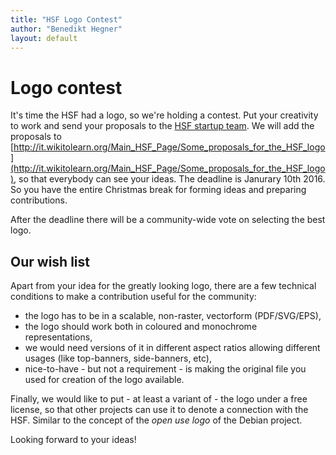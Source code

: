 ```yaml
---
title: "HSF Logo Contest"
author: "Benedikt Hegner"
layout: default
---
```


# Logo contest

It's time the HSF had a logo, so we're holding a contest. Put your creativity to work and send your proposals to the [HSF startup team](hep-sf-startup-team@googlegroups.com). We will add the proposals to [http://it.wikitolearn.org/Main_HSF_Page/Some_proposals_for_the_HSF_logo](http://it.wikitolearn.org/Main_HSF_Page/Some_proposals_for_the_HSF_logo), so that everybody can see your ideas. The deadline is Janurary 10th 2016. So you have the entire Christmas break for forming ideas and preparing contributions.  

After the deadline there will be a community-wide vote on selecting the best logo.

## Our wish list

Apart from your idea for the greatly looking logo, there are a few technical conditions to make a contribution useful for the community:

  * the logo has to be in a scalable, non-raster, vectorform (PDF/SVG/EPS),
  * the logo should work both in coloured and monochrome representations,
  * we would need versions of it in different aspect ratios allowing different usages (like top-banners, side-banners, etc),
  * nice-to-have - but not a requirement - is making the original file you used for creation of the logo available.

Finally, we would like to put - at least a variant of - the logo under a free license, so that other projects can use it to denote a connection with the HSF. Similar to the concept of the *open use logo* of the Debian project.

Looking forward to your ideas!

